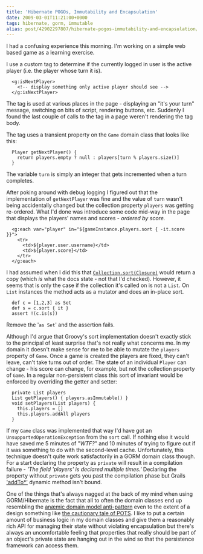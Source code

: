 ```yaml
---
title: 'Hibernate POGOs, Immutability and Encapsulation'
date: 2009-03-01T11:21:00+0000
tags: hibernate, gorm, immutable
alias: post/42902297807/hibernate-pogos-immutability-and-encapsulation/
---
```


I had a confusing experience this morning. I'm working on a simple web based game as a learning exercise.

I use a custom tag to determine if the currently logged in user is the active player (i.e. the player whose turn it is).

      <g:isNextPlayer>
        <!-- display something only active player should see -->
      </g:isNextPlayer>

The tag is used at various places in the page - displaying an "it's your turn" message, switching on bits of script, rendering buttons, etc. Suddenly I found the last couple of calls to the tag in a page weren't rendering the tag body.

<!-- more -->

The tag uses a transient property on the `Game` domain class that looks like this:

      Player getNextPlayer() {
        return players.empty ? null : players[turn % players.size()]
      }

The variable `turn` is simply an integer that gets incremented when a turn completes.

After poking around with debug logging I figured out that the implementation of `getNextPlayer` was fine and the value of `turn` wasn't being accidentally changed but the collection property `players` was getting re-ordered. What I'd done was introduce some code mid-way in the page that displays the players' names and scores - _ordered by score._

      <g:each var="player" in="${gameInstance.players.sort { -it.score }}">
        <tr>
          <td>${player.user.username}</td>
          <td>${player.score}</td>
        </tr>
      </g:each>

I had assumed when I did this that [`Collection.sort(Closure)`][1] would return a copy (which _is_ what the docs state - not that I'd checked). However, it seems that is only the case if the collection it's called on is not a `List`. On `List` instances the method acts as a mutator and does an in-place sort.

      def c = [1,2,3] as Set
      def s = c.sort { it }
      assert !(c.is(s))

Remove the '`as Set`' and the assertion fails.

Although I'd argue that Groovy's sort implementation doesn't exactly stick to the principal of least surprise that's not really what concerns me. In my domain it doesn't make sense for me to be able to mutate the `players` property of `Game`. Once a game is created the players are fixed, they can't leave, can't take turns out of order. The state of an individual `Player` can change - his score can change, for example, but not the collection property of `Game`. In a regular non-persistent class this sort of invariant would be enforced by overriding the getter and setter:

      private List players
      List getPlayers() { players.asImmutable() }
      void setPlayers(List players) {
        this.players = []
        this.players.addAll players
      }

If my `Game` class was implemented that way I'd have got an `UnsupportedOperationException` from the `sort` call. If nothing else it would have saved me 5 minutes of "_WTF?_" and 10 minutes of trying to figure out if it was something to do with the second-level cache. Unfortunately, this technique doesn't quite work satisfactorily in a GORM domain class though. For a start declaring the property as `private` will result in a compilation failure - _'The field 'players' is declared multiple times.'_ Declaring the property without `private` gets you past the compilation phase but Grails ['addTo*'][2] dynamic method isn't bound.

One of the things that's always nagged at the back of my mind when using GORM/Hibernate is the fact that all to often the domain classes end up resembling the [an&aelig;mic domain model anti-pattern][3] even to the extent of a design something like [the cautionary tale of POTS][4]. I like to put a certain amount of business logic in my domain classes and give them a reasonably rich API for managing their state without violating encapsulation but there's always an uncomfortable feeling that properties that really should be part of an object's private state are hanging out in the wind so that the persistence framework can access them.

[1]: http://groovy.codehaus.org/groovy-jdk/java/util/Collection.html#sort(groovy.lang.Closure)
[2]: http://grails.org/doc/1.1.x/ref/Domain%20Classes/addTo.html
[3]: http://en.wikipedia.org/wiki/Anemic_Domain_Model
[4]: http://www.stateofflow.com/journal/57/object-disorientation
